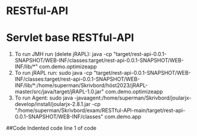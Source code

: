 # RESTful-API
# Servlet base RESTful-API
1. To run JMH run (delete jRAPL): java -cp "target/rest-api-0.0.1-SNAPSHOT/WEB-INF/classes:target/rest-api-0.0.1-SNAPSHOT/WEB-INF/lib/*" com.demo.optimizeapp
2. To run jRAPL run: sudo java -cp "target/rest-api-0.0.1-SNAPSHOT/WEB-INF/classes:target/rest-api-0.0.1-SNAPSHOT/WEB-INF/lib/*:/home/superman/Skrivbord/höst2023/jRAPL-master/src/java/target/jRAPL-1.0.jar" com.demo.optimizeapp
3.  To run Agent: sudo java -javaagent:/home/superman/Skrivbord/joularjx-develop/install/joularjx-2.8.1.jar -cp "/home/superman/Skrivbord/exam/RESTful-API-main/target/rest-api-0.0.1-SNAPSHOT/WEB-INF/classes" com.demo.app

##Code 
  Indented code
  line 1 of code
